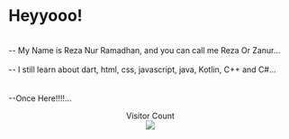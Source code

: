 <h1>Heyyooo!</h1>

<br>-- My Name is Reza Nur Ramadhan, and you can call me Reza Or Zanur...</br>
<br>-- I still learn about dart, html, css, javascript, java, Kotlin, C++ and C#...</br>
<br></br>
--Once Here!!!!...

<!-- <a href=#><img src="wallpaperflare.com_wallpaper (6).jpg"></a> -->
<p align="center">
  Visitor Count<br>
  <img src="https://profile-counter.glitch.me/RzaNrRmdhn/count.svg" />
</p>
 <img align="left" width="490" height="165" src="https://github-readme-stats.vercel.app/api?username=RzaNrRmdhn&show_icons=true&hide_border=false&line_height=20&

